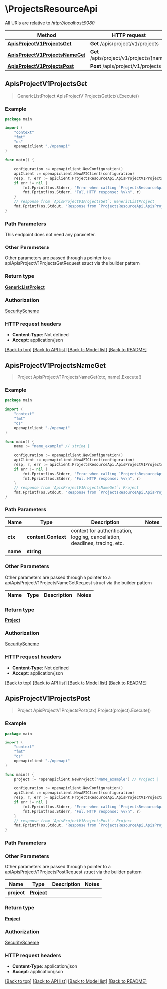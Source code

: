 # \ProjectsResourceApi

All URIs are relative to *http://localhost:9080*

Method | HTTP request | Description
------------- | ------------- | -------------
[**ApisProjectV1ProjectsGet**](ProjectsResourceApi.md#ApisProjectV1ProjectsGet) | **Get** /apis/project/v1/projects | 
[**ApisProjectV1ProjectsNameGet**](ProjectsResourceApi.md#ApisProjectV1ProjectsNameGet) | **Get** /apis/project/v1/projects/{name} | 
[**ApisProjectV1ProjectsPost**](ProjectsResourceApi.md#ApisProjectV1ProjectsPost) | **Post** /apis/project/v1/projects | 



## ApisProjectV1ProjectsGet

> GenericListProject ApisProjectV1ProjectsGet(ctx).Execute()



### Example

```go
package main

import (
    "context"
    "fmt"
    "os"
    openapiclient "./openapi"
)

func main() {

    configuration := openapiclient.NewConfiguration()
    apiClient := openapiclient.NewAPIClient(configuration)
    resp, r, err := apiClient.ProjectsResourceApi.ApisProjectV1ProjectsGet(context.Background()).Execute()
    if err != nil {
        fmt.Fprintf(os.Stderr, "Error when calling `ProjectsResourceApi.ApisProjectV1ProjectsGet``: %v\n", err)
        fmt.Fprintf(os.Stderr, "Full HTTP response: %v\n", r)
    }
    // response from `ApisProjectV1ProjectsGet`: GenericListProject
    fmt.Fprintf(os.Stdout, "Response from `ProjectsResourceApi.ApisProjectV1ProjectsGet`: %v\n", resp)
}
```

### Path Parameters

This endpoint does not need any parameter.

### Other Parameters

Other parameters are passed through a pointer to a apiApisProjectV1ProjectsGetRequest struct via the builder pattern


### Return type

[**GenericListProject**](GenericListProject.md)

### Authorization

[SecurityScheme](../README.md#SecurityScheme)

### HTTP request headers

- **Content-Type**: Not defined
- **Accept**: application/json

[[Back to top]](#) [[Back to API list]](../README.md#documentation-for-api-endpoints)
[[Back to Model list]](../README.md#documentation-for-models)
[[Back to README]](../README.md)


## ApisProjectV1ProjectsNameGet

> Project ApisProjectV1ProjectsNameGet(ctx, name).Execute()



### Example

```go
package main

import (
    "context"
    "fmt"
    "os"
    openapiclient "./openapi"
)

func main() {
    name := "name_example" // string | 

    configuration := openapiclient.NewConfiguration()
    apiClient := openapiclient.NewAPIClient(configuration)
    resp, r, err := apiClient.ProjectsResourceApi.ApisProjectV1ProjectsNameGet(context.Background(), name).Execute()
    if err != nil {
        fmt.Fprintf(os.Stderr, "Error when calling `ProjectsResourceApi.ApisProjectV1ProjectsNameGet``: %v\n", err)
        fmt.Fprintf(os.Stderr, "Full HTTP response: %v\n", r)
    }
    // response from `ApisProjectV1ProjectsNameGet`: Project
    fmt.Fprintf(os.Stdout, "Response from `ProjectsResourceApi.ApisProjectV1ProjectsNameGet`: %v\n", resp)
}
```

### Path Parameters


Name | Type | Description  | Notes
------------- | ------------- | ------------- | -------------
**ctx** | **context.Context** | context for authentication, logging, cancellation, deadlines, tracing, etc.
**name** | **string** |  | 

### Other Parameters

Other parameters are passed through a pointer to a apiApisProjectV1ProjectsNameGetRequest struct via the builder pattern


Name | Type | Description  | Notes
------------- | ------------- | ------------- | -------------


### Return type

[**Project**](Project.md)

### Authorization

[SecurityScheme](../README.md#SecurityScheme)

### HTTP request headers

- **Content-Type**: Not defined
- **Accept**: application/json

[[Back to top]](#) [[Back to API list]](../README.md#documentation-for-api-endpoints)
[[Back to Model list]](../README.md#documentation-for-models)
[[Back to README]](../README.md)


## ApisProjectV1ProjectsPost

> Project ApisProjectV1ProjectsPost(ctx).Project(project).Execute()



### Example

```go
package main

import (
    "context"
    "fmt"
    "os"
    openapiclient "./openapi"
)

func main() {
    project := *openapiclient.NewProject("Name_example") // Project |  (optional)

    configuration := openapiclient.NewConfiguration()
    apiClient := openapiclient.NewAPIClient(configuration)
    resp, r, err := apiClient.ProjectsResourceApi.ApisProjectV1ProjectsPost(context.Background()).Project(project).Execute()
    if err != nil {
        fmt.Fprintf(os.Stderr, "Error when calling `ProjectsResourceApi.ApisProjectV1ProjectsPost``: %v\n", err)
        fmt.Fprintf(os.Stderr, "Full HTTP response: %v\n", r)
    }
    // response from `ApisProjectV1ProjectsPost`: Project
    fmt.Fprintf(os.Stdout, "Response from `ProjectsResourceApi.ApisProjectV1ProjectsPost`: %v\n", resp)
}
```

### Path Parameters



### Other Parameters

Other parameters are passed through a pointer to a apiApisProjectV1ProjectsPostRequest struct via the builder pattern


Name | Type | Description  | Notes
------------- | ------------- | ------------- | -------------
 **project** | [**Project**](Project.md) |  | 

### Return type

[**Project**](Project.md)

### Authorization

[SecurityScheme](../README.md#SecurityScheme)

### HTTP request headers

- **Content-Type**: application/json
- **Accept**: application/json

[[Back to top]](#) [[Back to API list]](../README.md#documentation-for-api-endpoints)
[[Back to Model list]](../README.md#documentation-for-models)
[[Back to README]](../README.md)

